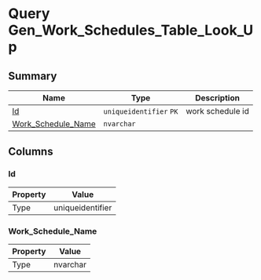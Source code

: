 # Query Gen_Work_Schedules_Table_Look_Up


## Summary

| Name | Type | Description |
| - | - | --- |
|[Id](#id)|`uniqueidentifier` `PK`|work schedule id|
|[Work_Schedule_Name](#work_schedule_name)|`nvarchar` ||

## Columns

### Id

| Property | Value |
| - | - |
|Type|uniqueidentifier|

### Work_Schedule_Name

| Property | Value |
| - | - |
|Type|nvarchar|



